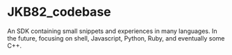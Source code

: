 # JKB82_codebase
An SDK containing small snippets and experiences in many languages. In the future, focusing on shell, Javascript, Python, Ruby, and eventually some C++.
